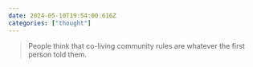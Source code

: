```yaml
---
date: 2024-05-10T19:54:00.616Z
categories: ["thought"]
---
```

> People think that co-living community rules are whatever the first person told them.
